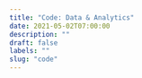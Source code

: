 ```yaml
---
title: "Code: Data & Analytics"
date: 2021-05-02T07:00:00
description: ""
draft: false
labels: ""
slug: "code"
---
```


<!-- ## Log
16:37 05/06/2024 - This page is under construction -->
